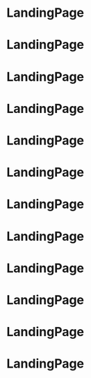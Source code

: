 # LandingPage
# LandingPage
# LandingPage
# LandingPage
# LandingPage
# LandingPage
# LandingPage
# LandingPage
# LandingPage
# LandingPage
# LandingPage
# LandingPage
